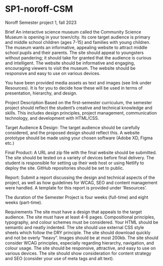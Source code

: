 # SP1-noroff-CSM
Noroff Semester project 1, fall 2023

Brief
An interactive science museum called the Community Science Museum is opening in your town/city. Its core target audience is primary and middle school children (ages 7-15) and families with young children. The museum wants an informative, appealing website to attract middle school pupils and their parents. The site should appeal to youngsters without pandering; it should take for granted that the audience is curious and intelligent. The website should be informative and engaging, encouraging viewers to visit the museum. The website should be responsive and easy to use on various devices.

You have been provided media assets as text and images (see link under Resources). It is for you to decide how these will be used in terms of presentation, hierarchy, and design.

Project Description
Based on the first-semester curriculum, the semester project should reflect the student’s creative and technical knowledge and skills. This includes design principles, project management, communication technology, and development with HTML/CSS.

Target Audience & Design: The target audience should be carefully considered, and the proposed design should reflect this. A website prototype should be made using your chosen software (Adobe XD, Figma etc.)

Final Product: A URL and zip file with the final website should be submitted. The site should be tested on a variety of devices before final delivery. The student is responsible for setting up their web host or using Netlify to deploy the site. GitHub repositories should be set to public.

Report: Submit a report discussing the design and technical aspects of the project, as well as how guidelines for WCAG, SEO and content management were handled. A template for this report is provided under ‘Resources’.

The duration of the Semester Project is four weeks (full-time) and eight weeks (part-time).

Requirements
The site must have a design that appeals to the target audience.
The site must have at least 4-6 pages.
Compositional principles, typography, and colour schemes must be considered.
Your HTML should be semantic and neatly indented.
The site should use external CSS style sheets which follow the DRY principle.
The site should download quickly and not be overly “heavy”. Images should be at most 200kb.
The site should consider WCAG principles, especially regarding hierarchy, navigation, and colour usage.
The site should be responsive, attractive, and easy to use on various devices.
The site should show consideration for content strategy and SEO (consider your use of meta tags and alt text).
